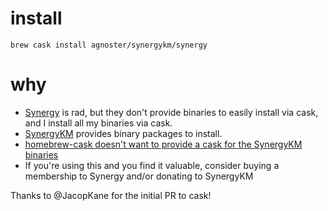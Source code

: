 # install

    brew cask install agnoster/synergykm/synergy

# why

 - [Synergy](http://synergy-project.org) is rad, but they don't provide binaries to easily install via cask, and I install all my binaries via cask.
 - [SynergyKM](http://synergykm.com) provides binary packages to install.
 - [homebrew-cask doesn't want to provide a cask for the SynergyKM binaries](https://github.com/caskroom/homebrew-cask/pull/9762)
 - If you're using this and you find it valuable, consider buying a membership to Synergy and/or donating to SynergyKM

Thanks to @JacopKane for the initial PR to cask!
